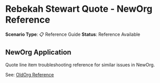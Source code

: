 # Rebekah Stewart Quote - NewOrg Reference

**Scenario Type**: 📋 Reference Guide
**Status**: Reference Available

## NewOrg Application
Quote line item troubleshooting reference for similar issues in NewOrg.

See: [OldOrg Reference](https://github.com/Shintu-John/Salesforce_OldOrg_State/tree/main/rebekah-stewart-quote)
